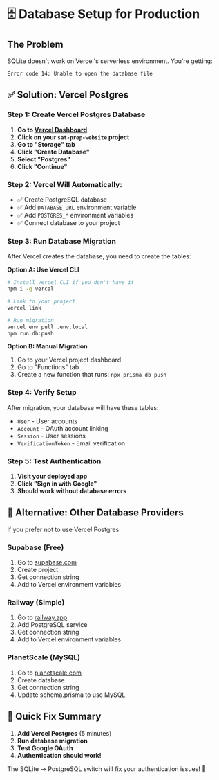 # 🗄️ Database Setup for Production

## The Problem
SQLite doesn't work on Vercel's serverless environment. You're getting:
```
Error code 14: Unable to open the database file
```

## ✅ Solution: Vercel Postgres

### Step 1: Create Vercel Postgres Database

1. **Go to [Vercel Dashboard](https://vercel.com/dashboard)**
2. **Click on your `sat-prep-website` project**
3. **Go to "Storage" tab**
4. **Click "Create Database"**
5. **Select "Postgres"**
6. **Click "Continue"**

### Step 2: Vercel Will Automatically:
- ✅ Create PostgreSQL database
- ✅ Add `DATABASE_URL` environment variable
- ✅ Add `POSTGRES_*` environment variables
- ✅ Connect database to your project

### Step 3: Run Database Migration

After Vercel creates the database, you need to create the tables:

**Option A: Use Vercel CLI**
```bash
# Install Vercel CLI if you don't have it
npm i -g vercel

# Link to your project
vercel link

# Run migration
vercel env pull .env.local
npm run db:push
```

**Option B: Manual Migration**
1. Go to your Vercel project dashboard
2. Go to "Functions" tab
3. Create a new function that runs: `npx prisma db push`

### Step 4: Verify Setup

After migration, your database will have these tables:
- `User` - User accounts
- `Account` - OAuth account linking  
- `Session` - User sessions
- `VerificationToken` - Email verification

### Step 5: Test Authentication

1. **Visit your deployed app**
2. **Click "Sign in with Google"**
3. **Should work without database errors**

## 🔧 Alternative: Other Database Providers

If you prefer not to use Vercel Postgres:

### Supabase (Free)
1. Go to [supabase.com](https://supabase.com)
2. Create project
3. Get connection string
4. Add to Vercel environment variables

### Railway (Simple)
1. Go to [railway.app](https://railway.app)
2. Add PostgreSQL service
3. Get connection string
4. Add to Vercel environment variables

### PlanetScale (MySQL)
1. Go to [planetscale.com](https://planetscale.com)
2. Create database
3. Get connection string
4. Update schema.prisma to use MySQL

## 🎯 Quick Fix Summary

1. **Add Vercel Postgres** (5 minutes)
2. **Run database migration** 
3. **Test Google OAuth**
4. **Authentication should work!**

The SQLite → PostgreSQL switch will fix your authentication issues! 🚀
